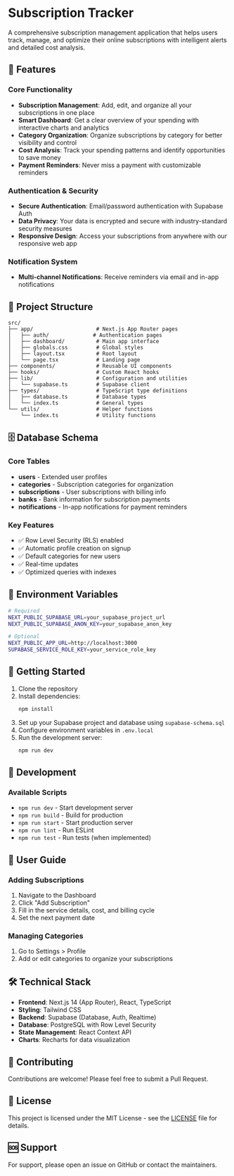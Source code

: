 # Subscription Tracker

A comprehensive subscription management application that helps users track, manage, and optimize their online subscriptions with intelligent alerts and detailed cost analysis.

## 🌟 Features

### Core Functionality
- **Subscription Management**: Add, edit, and organize all your subscriptions in one place
- **Smart Dashboard**: Get a clear overview of your spending with interactive charts and analytics
- **Category Organization**: Organize subscriptions by category for better visibility and control
- **Cost Analysis**: Track your spending patterns and identify opportunities to save money
- **Payment Reminders**: Never miss a payment with customizable reminders

### Authentication & Security
- **Secure Authentication**: Email/password authentication with Supabase Auth
- **Data Privacy**: Your data is encrypted and secure with industry-standard security measures
- **Responsive Design**: Access your subscriptions from anywhere with our responsive web app

### Notification System
- **Multi-channel Notifications**: Receive reminders via email and in-app notifications

## 📁 Project Structure

```
src/
├── app/                    # Next.js App Router pages
│   ├── auth/              # Authentication pages
│   ├── dashboard/          # Main app interface
│   ├── globals.css         # Global styles
│   ├── layout.tsx          # Root layout
│   └── page.tsx            # Landing page
├── components/             # Reusable UI components
├── hooks/                  # Custom React hooks
├── lib/                    # Configuration and utilities
│   └── supabase.ts         # Supabase client
├── types/                  # TypeScript type definitions
│   ├── database.ts         # Database types
│   └── index.ts            # General types
└── utils/                  # Helper functions
    └── index.ts            # Utility functions
```

## 🗄️ Database Schema

### Core Tables

- **users** - Extended user profiles
- **categories** - Subscription categories for organization
- **subscriptions** - User subscriptions with billing info
- **banks** - Bank information for subscription payments
- **notifications** - In-app notifications for payment reminders

### Key Features

- ✅ Row Level Security (RLS) enabled
- ✅ Automatic profile creation on signup
- ✅ Default categories for new users
- ✅ Real-time updates
- ✅ Optimized queries with indexes

## 🔐 Environment Variables

```bash
# Required
NEXT_PUBLIC_SUPABASE_URL=your_supabase_project_url
NEXT_PUBLIC_SUPABASE_ANON_KEY=your_supabase_anon_key

# Optional
NEXT_PUBLIC_APP_URL=http://localhost:3000
SUPABASE_SERVICE_ROLE_KEY=your_service_role_key
```

## 🚀 Getting Started

1. Clone the repository
2. Install dependencies:
   ```bash
   npm install
   ```
3. Set up your Supabase project and database using `supabase-schema.sql`
4. Configure environment variables in `.env.local`
5. Run the development server:
   ```bash
   npm run dev
   ```

## 🧪 Development

### Available Scripts

- `npm run dev` - Start development server
- `npm run build` - Build for production
- `npm run start` - Start production server
- `npm run lint` - Run ESLint
- `npm run test` - Run tests (when implemented)

## 📱 User Guide

### Adding Subscriptions
1. Navigate to the Dashboard
2. Click "Add Subscription"
3. Fill in the service details, cost, and billing cycle
4. Set the next payment date

### Managing Categories
1. Go to Settings > Profile
2. Add or edit categories to organize your subscriptions

## 🛠️ Technical Stack

- **Frontend**: Next.js 14 (App Router), React, TypeScript
- **Styling**: Tailwind CSS
- **Backend**: Supabase (Database, Auth, Realtime)
- **Database**: PostgreSQL with Row Level Security
- **State Management**: React Context API
- **Charts**: Recharts for data visualization

## 🤝 Contributing

Contributions are welcome! Please feel free to submit a Pull Request.

## 📄 License

This project is licensed under the MIT License - see the [LICENSE](LICENSE) file for details.

## 🆘 Support

For support, please open an issue on GitHub or contact the maintainers.